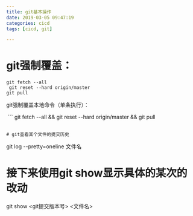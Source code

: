 ```yaml
---
title: git基本操作
date: 2019-03-05 09:47:19
categories: cicd
tags: [cicd, git]

---
```


# git强制覆盖：

```
git fetch --all
 git reset --hard origin/master
git pull
```
git强制覆盖本地命令（单条执行）：

 ```
git fetch --all && git reset --hard origin/master && git pull

```

# git查看某个文件的提交历史
```
git log --pretty=oneline 文件名

# 接下来使用git show显示具体的某次的改动
git show <git提交版本号> <文件名>
```